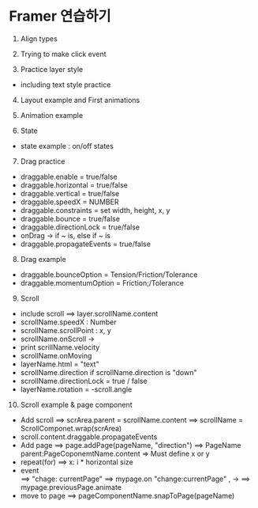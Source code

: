 # Framer 연습하기

1. Align types

2. Trying to make click event

3. Practice layer style 
 - including text style practice

4. Layout example and First animations

5. Animation example

6. State
 - state example : on/off states

7. Drag practice
 - draggable.enable = true/false
 - draggable.horizontal = true/false
 - draggable.vertical = true/false
 - draggable.speedX = NUMBER
 - draggable.constraints = set width, height, x, y
 - draggable.bounce = true/false
 - draggable.directionLock = true/false
 - onDrag -> if ~ is, else if ~ is
 - draggable.propagateEvents = true/false

8. Drag example
 - draggable.bounceOption = Tension/Friction/Tolerance
 - draggable.momentumOption = Friction;/Tolerance

9. Scroll
 - include scroll ==> layer.scrollName.content
 - scrollName.speedX : Number
 - scrollName.scrollPoint : x, y
 - scrollName.onScroll ->
 - print scrillName.velocity
 - scrollName.onMoving
 - layerName.html = "text"
 - scrollName.direction 
	if scrollName.direction is "down"
 - scrollName.directionLock = true / false
 - layerName.rotation = -scroll.angle

10. Scroll example & page component
 - Add scroll 
	==> scrArea.parent = scrollName.content
	==> scrollName = ScrollComponet.wrap(scrArea)
 - scroll.content.draggable.propagateEvents
 - Add page
	==> page.addPage(pageName, "direction") 
	==> PageName parent:PageCoponemtName.content
		=> Must define x or y 
 - repeat(for)
	==> x: i * horizontal size 
 - event 	
	==> "chage: currentPage"
	==> mypage.on "change:currentPage" , ->
 	==> mypage.previousPage.animate
 - move to page
	==> pageComponentName.snapToPage(pageName)
